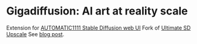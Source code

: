 # Gigadiffusion: AI art at reality scale

Extension for [AUTOMATIC1111 Stable Diffusion web UI](https://github.com/AUTOMATIC1111/stable-diffusion-webui)
Fork of [Ultimate SD Upscale](https://github.com/Coyote-A/ultimate-upscale-for-automatic1111/blob/master/scripts/ultimate-upscale.py)
See [blog post](https://www.jpohhhh.com/articles/gigadiffusion).
